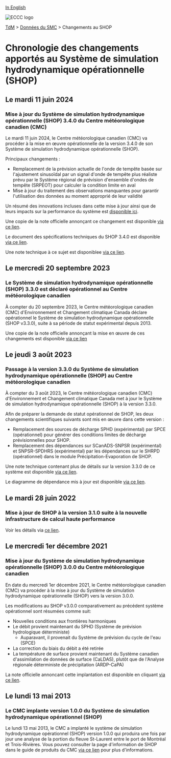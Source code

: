 [In English](changelog_ohps_en.md)

![ECCC logo](../../img_eccc-logo.png)

[TdM](../../readme_fr.md) > [Données du SMC](../readme_fr.md) > Changements au SHOP

# Chronologie des changements apportés au Système de simulation hydrodynamique opérationnelle (SHOP)

## Le mardi 11 juin 2024

### Mise à jour du Système de simulation hydrodynamique opérationnelle (SHOP) 3.4.0 du Centre météorologique canadien (CMC)

Le mardi 11 juin 2024, le Centre météorologique canadien (CMC) va procéder à la mise en œuvre opérationnelle de la version 3.4.0 de son Système de simulation hydrodynamique opérationnelle (SHOP).

Principaux changements :

*  Remplacement de la prévision actuelle de l'onde de tempête basée sur l'ajustement sinusoïdal par un signal d'onde de tempête plus réaliste prévu par le Système régional de prévision d'ensemble d'ondes de tempête (SRPEOT) pour calculer la condition limite en aval 
*  Mise à jour du traitement des observations manquantes pour garantir l'utilisation des données au moment approprié de leur validité

Un résumé des innovations incluses dans cette mise à jour ainsi que de leurs impacts sur la performance du système est [disponible ici](https://collaboration.cmc.ec.gc.ca/cmc/cmoi/product_guide/docs/fact_sheets/factsheet_shop-340_f.pdf).

Une copie de la note officielle annonçant ce changement est disponible [via ce lien](http://dd.meteo.gc.ca/doc/genots/2024/06/11/NOCN03_CWAO_262118___xxxxx).

Le document des spécifications techniques du SHOP 3.4.0 est disponible [via ce lien](https://collaboration.cmc.ec.gc.ca/cmc/cmoi/product_guide/docs/tech_specifications/tech_specifications_SHOP_3.4.0_f.pdf).

Une note technique à ce sujet est disponiblee [via ce lien](https://collaboration.cmc.ec.gc.ca/cmc/cmoi/product_guide/docs/tech_notes/technote_shop-340_f.pdf).

## Le mercredi 20 septembre 2023

### Le Système de simulation hydrodynamique opérationnelle (SHOP) 3.3.0 est déclaré opérationnel au Centre météorologique canadien

À compter du 20 septembre 2023, le Centre météorologique canadien (CMC) d'Environnement et Changement climatique Canada déclare opérationnel le Système de simulation hydrodynamique opérationnelle (SHOP v3.3.0), suite à sa période de statut expérimental depuis 2013.

Une copie de la note officielle annonçant la mise en œuvre de ces changements est disponible [via ce lien](https://dd.meteo.gc.ca/doc/genots/2023/09/19/NOCN03_CWAO_191340___27844)

## Le jeudi 3 août 2023

### Passage à la version 3.3.0 du Système de simulation hydrodynamique opérationnelle (SHOP) au Centre météorologique canadien

À compter du 3 août 2023, le Centre météorologique canadien (CMC) d'Environnement et Changement climatique Canada met à jour le Système de simulation hydrodynamique opérationnelle (SHOP) à la version 3.3.0.

Afin de préparer la demande de statut opérationnel de SHOP, les deux changements scientifiques suivants sont mis en œuvre dans cette version :

* Remplacement des sources de décharge SPHD (expérimental) par SPCE (opérationnel) pour générer des conditions limites de décharge prévisionnelles pour SHOP.
* Remplacement des dépendances sur SCanADS-SNPSR (expérimental) et SNPSR-SPDHRS (expérimental) par les dépendances sur le SHRPD (opérationnel) dans le module Précipitation-Evaporation de SHOP.

Une note technique contenant plus de détails sur la version 3.3.0 de ce système est disponible [via ce lien](https://collaboration.cmc.ec.gc.ca/cmc/cmoi/product_guide/docs/tech_notes/technote_shop-330_e.pdf).

Le diagramme de dépendance mis à jour est disponible [via ce lien](https://collaboration.cmc.ec.gc.ca/cmc/cmos/public_doc/msc-data/nwep-dependency-diagrams/system_NSRPS-OHPS_fr.svg).

## Le mardi 28 juin 2022

### Mise à jour de SHOP à la version 3.1.0 suite à la nouvelle infrastructure de calcul haute performance 

Voir les détails via [ce lien](../changelog_multisystems_fr.md).

## Le mercredi 1er décembre 2021

### Mise à jour du Système de simulation hydrodynamique opérationnelle (SHOP) 3.0.0 du Centre météorologique canadien

En date du mercredi 1er décembre 2021, le Centre météorologique canadien (CMC) va procéder à la mise à jour du Système de simulation hydrodynamique opérationnelle (SHOP) vers la version 3.0.0.

Les modifications au SHOP v3.0.0 comparativement au précédent système opérationnel sont résumées comme suit:

* Nouvelles conditions aux frontières harmoniques
* Le débit provient maintenant du SPHD (Système de prévision hydrologique déterministe)
   * Auparavant, il provenait du Système de prévision du cycle de l'eau (SPCE)
* La correction du biais du débit a été retirée
* La température de surface provient maintenant du Système canadien d'assimilation de données de surface (CaLDAS), plutôt que de l'Analyse régionale déterministe de précipitation (ARDP-CaPA)

La note officielle annoncant cette implantation est disponible en cliquant [via ce lien](https://dd.meteo.gc.ca/doc/genots/2021/11/26/NOCN03_CWAO_262118___50159).

## Le lundi 13 mai 2013

### Le CMC implante version 1.0.0 du Système de simulation hydrodynamique opérationnel (SHOP)

Le lundi 13 mai 2013, le CMC a implanté le système de simulation hydrodynamique opérationnel (SHOP) version 1.0.0 qui produira une fois par jour une analyse de la portion du fleuve St-Laurent entre le port de Montréal et Trois-Rivières. Vous pouvez consulter la page d'information de SHOP dans le guide de produits du CMC [via ce lien](https://collaboration.cmc.ec.gc.ca/cmc/CMOI/product_guide/submenus/shop_f.html) pour plus d'informations.

